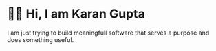 # 👦🏻 Hi, I am Karan Gupta

I am just trying to build meaningfull software that serves a purpose and does something useful.

<!---
compscikaran/compscikaran is a ✨ special ✨ repository because its `README.md` (this file) appears on your GitHub profile.
You can click the Preview link to take a look at your changes.
--->
